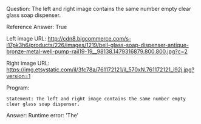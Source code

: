 Question: The left and right image contains the same number empty clear glass soap dispenser.

Reference Answer: True

Left image URL: http://cdn8.bigcommerce.com/s-i17pk3h6/products/226/images/1219/bell-glass-soap-dispenser-antique-bronze-metal-well-pump-rail19-19__98138.1479316879.800.800.jpg?c=2

Right image URL: https://img.etsystatic.com/il/3fc78a/761172121/il_570xN.761172121_i92j.jpg?version=1

Program:

```
Statement: The left and right image contains the same number empty clear glass soap dispenser.
```
Answer: Runtime error: 'The'

